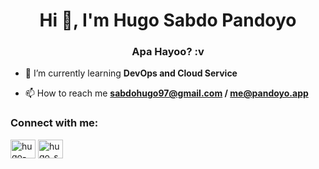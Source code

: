 <h1 align="center">Hi 👋, I'm Hugo Sabdo Pandoyo</h1>
<h3 align="center">Apa Hayoo? :v</h3>

- 🌱 I’m currently learning **DevOps and Cloud Service**

- 📫 How to reach me **sabdohugo97@gmail.com / me@pandoyo.app**

<h3 align="left">Connect with me:</h3>
<p align="left">
<a href="https://linkedin.com/in/hugo-sabdo" target="blank"><img align="center" src="https://raw.githubusercontent.com/rahuldkjain/github-profile-readme-generator/master/src/images/icons/Social/linked-in-alt.svg" alt="hugo-sabdo" height="30" width="40" /></a>
<a href="https://instagram.com/hugo_sabdo" target="blank"><img align="center" src="https://raw.githubusercontent.com/rahuldkjain/github-profile-readme-generator/master/src/images/icons/Social/instagram.svg" alt="hugo_sabdo" height="30" width="40" /></a>
</p>
